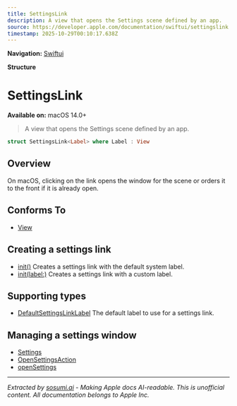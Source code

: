 ```yaml
---
title: SettingsLink
description: A view that opens the Settings scene defined by an app.
source: https://developer.apple.com/documentation/swiftui/settingslink
timestamp: 2025-10-29T00:10:17.638Z
---
```


**Navigation:** [Swiftui](/documentation/swiftui)

**Structure**

# SettingsLink

**Available on:** macOS 14.0+

> A view that opens the Settings scene defined by an app.

```swift
struct SettingsLink<Label> where Label : View
```

## Overview

On macOS, clicking on the link opens the window for the scene or orders it to the front if it is already open.

## Conforms To

- [View](/documentation/swiftui/view)

## Creating a settings link

- [init()](/documentation/swiftui/settingslink/init()) Creates a settings link with the default system label.
- [init(label:)](/documentation/swiftui/settingslink/init(label:)) Creates a settings link with a custom label.

## Supporting types

- [DefaultSettingsLinkLabel](/documentation/swiftui/defaultsettingslinklabel) The default label to use for a settings link.

## Managing a settings window

- [Settings](/documentation/swiftui/settings)
- [OpenSettingsAction](/documentation/swiftui/opensettingsaction)
- [openSettings](/documentation/swiftui/environmentvalues/opensettings)

---

*Extracted by [sosumi.ai](https://sosumi.ai) - Making Apple docs AI-readable.*
*This is unofficial content. All documentation belongs to Apple Inc.*
